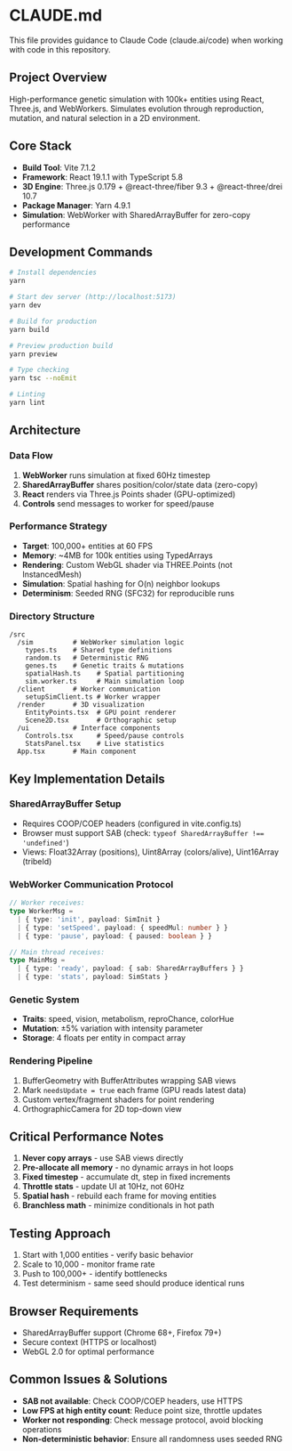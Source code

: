 # CLAUDE.md

This file provides guidance to Claude Code (claude.ai/code) when working with code in this repository.

## Project Overview

High-performance genetic simulation with 100k+ entities using React, Three.js, and WebWorkers. Simulates evolution through reproduction, mutation, and natural selection in a 2D environment.

## Core Stack

- **Build Tool**: Vite 7.1.2
- **Framework**: React 19.1.1 with TypeScript 5.8
- **3D Engine**: Three.js 0.179 + @react-three/fiber 9.3 + @react-three/drei 10.7
- **Package Manager**: Yarn 4.9.1
- **Simulation**: WebWorker with SharedArrayBuffer for zero-copy performance

## Development Commands

```bash
# Install dependencies
yarn

# Start dev server (http://localhost:5173)
yarn dev

# Build for production
yarn build

# Preview production build
yarn preview

# Type checking
yarn tsc --noEmit

# Linting
yarn lint
```

## Architecture

### Data Flow
1. **WebWorker** runs simulation at fixed 60Hz timestep
2. **SharedArrayBuffer** shares position/color/state data (zero-copy)
3. **React** renders via Three.js Points shader (GPU-optimized)
4. **Controls** send messages to worker for speed/pause

### Performance Strategy
- **Target**: 100,000+ entities at 60 FPS
- **Memory**: ~4MB for 100k entities using TypedArrays
- **Rendering**: Custom WebGL shader via THREE.Points (not InstancedMesh)
- **Simulation**: Spatial hashing for O(n) neighbor lookups
- **Determinism**: Seeded RNG (SFC32) for reproducible runs

### Directory Structure
```
/src
  /sim          # WebWorker simulation logic
    types.ts    # Shared type definitions
    random.ts   # Deterministic RNG
    genes.ts    # Genetic traits & mutations
    spatialHash.ts    # Spatial partitioning
    sim.worker.ts     # Main simulation loop
  /client       # Worker communication
    setupSimClient.ts # Worker wrapper
  /render       # 3D visualization
    EntityPoints.tsx  # GPU point renderer
    Scene2D.tsx       # Orthographic setup
  /ui           # Interface components
    Controls.tsx      # Speed/pause controls
    StatsPanel.tsx    # Live statistics
  App.tsx       # Main component
```

## Key Implementation Details

### SharedArrayBuffer Setup
- Requires COOP/COEP headers (configured in vite.config.ts)
- Browser must support SAB (check: `typeof SharedArrayBuffer !== 'undefined'`)
- Views: Float32Array (positions), Uint8Array (colors/alive), Uint16Array (tribeId)

### WebWorker Communication Protocol
```typescript
// Worker receives:
type WorkerMsg = 
  | { type: 'init', payload: SimInit }
  | { type: 'setSpeed', payload: { speedMul: number } }
  | { type: 'pause', payload: { paused: boolean } }

// Main thread receives:
type MainMsg =
  | { type: 'ready', payload: { sab: SharedArrayBuffers } }
  | { type: 'stats', payload: SimStats }
```

### Genetic System
- **Traits**: speed, vision, metabolism, reproChance, colorHue
- **Mutation**: ±5% variation with intensity parameter
- **Storage**: 4 floats per entity in compact array

### Rendering Pipeline
1. BufferGeometry with BufferAttributes wrapping SAB views
2. Mark `needsUpdate = true` each frame (GPU reads latest data)
3. Custom vertex/fragment shaders for point rendering
4. OrthographicCamera for 2D top-down view

## Critical Performance Notes

1. **Never copy arrays** - use SAB views directly
2. **Pre-allocate all memory** - no dynamic arrays in hot loops
3. **Fixed timestep** - accumulate dt, step in fixed increments
4. **Throttle stats** - update UI at 10Hz, not 60Hz
5. **Spatial hash** - rebuild each frame for moving entities
6. **Branchless math** - minimize conditionals in hot path

## Testing Approach

1. Start with 1,000 entities - verify basic behavior
2. Scale to 10,000 - monitor frame rate
3. Push to 100,000+ - identify bottlenecks
4. Test determinism - same seed should produce identical runs

## Browser Requirements

- SharedArrayBuffer support (Chrome 68+, Firefox 79+)
- Secure context (HTTPS or localhost)
- WebGL 2.0 for optimal performance

## Common Issues & Solutions

- **SAB not available**: Check COOP/COEP headers, use HTTPS
- **Low FPS at high entity count**: Reduce point size, throttle updates
- **Worker not responding**: Check message protocol, avoid blocking operations
- **Non-deterministic behavior**: Ensure all randomness uses seeded RNG